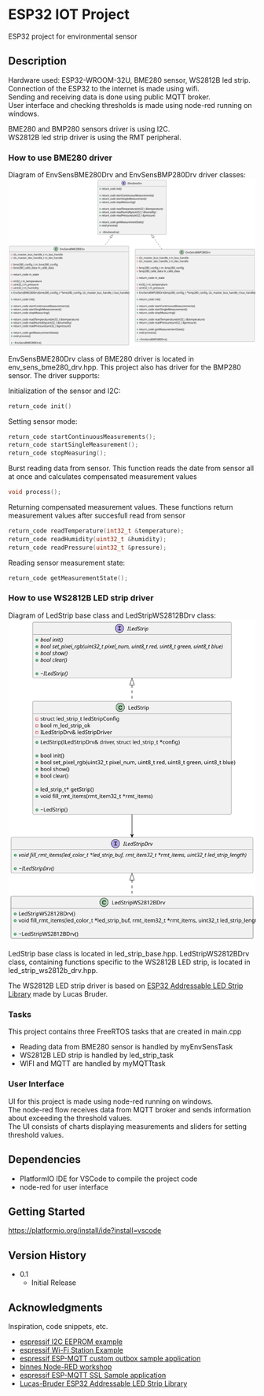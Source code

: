 # ESP32 IOT Project 

ESP32 project for environmental sensor

## Description

Hardware used: ESP32-WROOM-32U, BME280 sensor, WS2812B led strip.<br>
Connection of the ESP32 to the internet is made using wifi.<br>
Sending and receiving data is done using public MQTT broker.<br>
User interface and checking thresholds is made using node-red running on windows.<br>

BME280 and BMP280 sensors driver is using I2C.<br>
WS2812B led strip driver is using the RMT peripheral.<br>

### How to use BME280 driver

Diagram of EnvSensBME280Drv and EnvSensBMP280Drv driver classes:
![BME280 and BMP280 driver class diagram](./doc/env_sens_class_diagram.svg)

EnvSensBME280Drv class of BME280 driver is located in env_sens_bme280_drv.hpp. This project also has driver for the BMP280 sensor. The driver supports:

Initialization of the sensor and I2C:
```cpp
return_code init()
```

Setting sensor mode:
```cpp
return_code startContinuousMeasurements();
return_code startSingleMeasurement();
return_code stopMeasuring();
```

Burst reading data from sensor. This function reads the date from sensor all at once and calculates compensated measurement values
```cpp
void process();
```

Returning compensated measurement values. These functions return measurement values after succesfull read from sensor
```cpp
return_code readTemperature(int32_t &temperature);
return_code readHumidity(uint32_t &humidity);
return_code readPressure(uint32_t &pressure);
```

Reading sensor measurement state:
```cpp
return_code getMeasurementState();
```

### How to use WS2812B LED strip driver

Diagram of LedStrip base class and LedStripWS2812BDrv class:
![WS2812B LED strip driver class diagram](./doc/led_strip_class_diagram.svg)

LedStrip base class is located in led_strip_base.hpp. LedStripWS2812BDrv class, containing functions specific to the WS2812B LED strip, is located in led_strip_ws2812b_drv.hpp.

The WS2812B LED strip driver is based on [ESP32 Addressable LED Strip Library](https://github.com/Lucas-Bruder/ESP32_LED_STRIP/blob/master/README.md) made by Lucas Bruder.


### Tasks

This project contains three FreeRTOS tasks that are created in main.cpp

* Reading data from BME280 sensor is handled by myEnvSensTask<br>
* WS2812B LED strip is handled by led_strip_task<br>
* WIFI and MQTT are handled by myMQTTtask<br>

### User Interface

UI for this project is made using node-red running on windows.<br>
The node-red flow receives data from MQTT broker and sends information about exceeding the threshold values.<br>
The UI consists of charts displaying measurements and sliders for setting threshold values.<br>


## Dependencies

* PlatformIO IDE for VSCode to compile the project code<br>
* node-red for user interface<br>

## Getting Started

https://platformio.org/install/ide?install=vscode


## Version History

* 0.1
    * Initial Release

## Acknowledgments

Inspiration, code snippets, etc.
* [espressif I2C EEPROM example](https://github.com/espressif/esp-idf/tree/master/examples/peripherals/i2c/i2c_eeprom)
* [espressif Wi-Fi Station Example](https://github.com/espressif/esp-idf/tree/master/examples/wifi/getting_started/station)
* [espressif ESP-MQTT custom outbox sample application](https://github.com/espressif/esp-idf/tree/master/examples/protocols/mqtt/custom_outbox#esp-mqtt-custom-outbox-sample-application)
* [binnes Node-RED workshop](https://binnes.github.io/esp8266Workshop/index.html)
* [espressif ESP-MQTT SSL Sample application](https://github.com/espressif/esp-idf/tree/master/examples/protocols/mqtt/ssl_mutual_auth)
* [Lucas-Bruder ESP32 Addressable LED Strip Library](https://github.com/Lucas-Bruder/ESP32_LED_STRIP)
